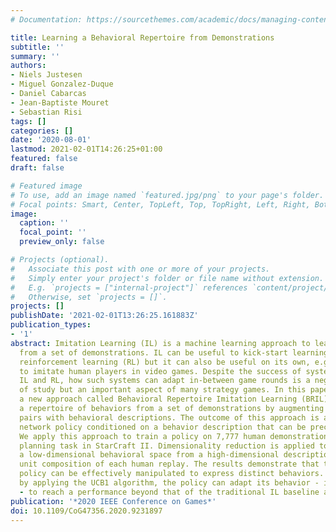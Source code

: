 ```yaml
---
# Documentation: https://sourcethemes.com/academic/docs/managing-content/

title: Learning a Behavioral Repertoire from Demonstrations
subtitle: ''
summary: ''
authors:
- Niels Justesen
- Miguel Gonzalez-Duque
- Daniel Cabarcas
- Jean-Baptiste Mouret
- Sebastian Risi
tags: []
categories: []
date: '2020-08-01'
lastmod: 2021-02-01T14:26:25+01:00
featured: false
draft: false

# Featured image
# To use, add an image named `featured.jpg/png` to your page's folder.
# Focal points: Smart, Center, TopLeft, Top, TopRight, Left, Right, BottomLeft, Bottom, BottomRight.
image:
  caption: ''
  focal_point: ''
  preview_only: false

# Projects (optional).
#   Associate this post with one or more of your projects.
#   Simply enter your project's folder or file name without extension.
#   E.g. `projects = ["internal-project"]` references `content/project/deep-learning/index.md`.
#   Otherwise, set `projects = []`.
projects: []
publishDate: '2021-02-01T13:26:25.161883Z'
publication_types:
- '1'
abstract: Imitation Learning (IL) is a machine learning approach to learn a policy
  from a set of demonstrations. IL can be useful to kick-start learning before applying
  reinforcement learning (RL) but it can also be useful on its own, e.g. to learn
  to imitate human players in video games. Despite the success of systems that use
  IL and RL, how such systems can adapt in-between game rounds is a neglected area
  of study but an important aspect of many strategy games. In this paper, we present
  a new approach called Behavioral Repertoire Imitation Learning (BRIL) that learns
  a repertoire of behaviors from a set of demonstrations by augmenting the state-action
  pairs with behavioral descriptions. The outcome of this approach is a single neural
  network policy conditioned on a behavior description that can be precisely modulated.
  We apply this approach to train a policy on 7,777 human demonstrations for the build-order
  planning task in StarCraft II. Dimensionality reduction is applied to construct
  a low-dimensional behavioral space from a high-dimensional description of the army
  unit composition of each human replay. The results demonstrate that the learned
  policy can be effectively manipulated to express distinct behaviors. Additionally,
  by applying the UCB1 algorithm, the policy can adapt its behavior - in-between games
  - to reach a performance beyond that of the traditional IL baseline approach.
publication: '*2020 IEEE Conference on Games*'
doi: 10.1109/CoG47356.2020.9231897
---
```

